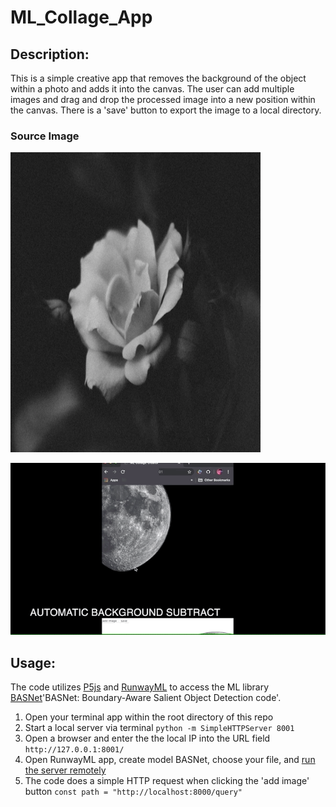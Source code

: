 # ML_Collage_App 

## Description: 

This is a simple creative app that removes the background of the object within a photo and adds it into the canvas. The user can add multiple images and drag and drop the processed image into a new position within the canvas. There is a 'save' button to export the image to a local directory. 

### Source Image
<img src="https://github.com/nightshining/ML_Collage_App/blob/master/assets/flower2.png?raw=true" width="400" height="480"> </img>


![](https://github.com/nightshining/ML_Collage_App/blob/master/assets/gif_collage.gif?raw=true)

## Usage: 

The code utilizes [P5js](https://p5js.org/) and [RunwayML](https://runwayml.com/) to access the ML library [BASNet](https://github.com/NathanUA/BASNet)'BASNet: Boundary-Aware Salient Object Detection code'.

1. Open your terminal app within the root directory of this repo
2. Start a local server via terminal
``` python -m SimpleHTTPServer 8001 ```
3. Open a browser and enter the the local IP into the URL field 
``` http://127.0.0.1:8001/ ```
4. Open RunwayML app, create model BASNet, choose your file, and [run the server remotely](https://www.youtube.com/watch?v=db1USOwbRPQ)
5. The code does a simple HTTP request when clicking the 'add image' button
``` const path = "http://localhost:8000/query" ```






